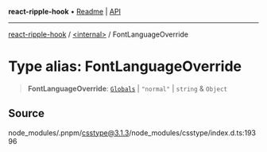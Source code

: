 **react-ripple-hook** • [Readme](../../README.md) \| [API](../../globals.md)

---

[react-ripple-hook](../../README.md) / [\<internal\>](../README.md) / FontLanguageOverride

# Type alias: FontLanguageOverride

> **FontLanguageOverride**: [`Globals`](Globals.md) \| `"normal"` \| `string` & `Object`

## Source

node_modules/.pnpm/csstype@3.1.3/node_modules/csstype/index.d.ts:19396
